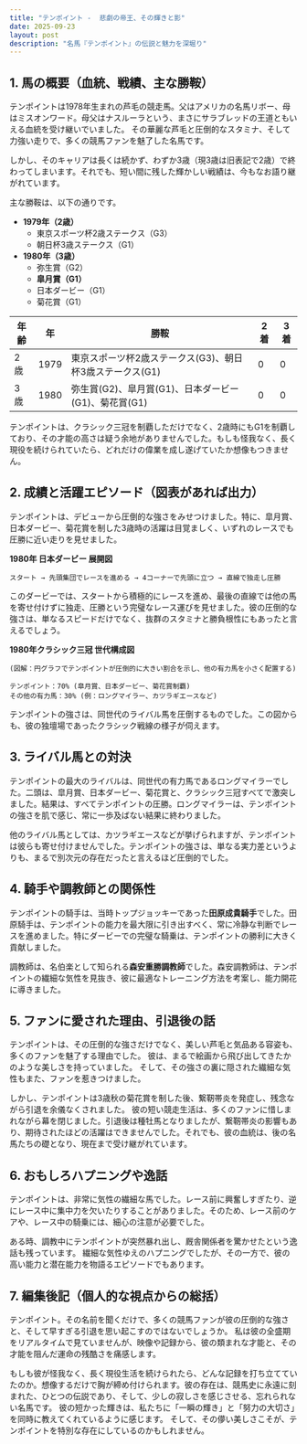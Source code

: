 ```yaml
---
title: "テンポイント -  悲劇の帝王、その輝きと影"
date: 2025-09-23
layout: post
description: "名馬『テンポイント』の伝説と魅力を深堀り"
---
```


## 1. 馬の概要（血統、戦績、主な勝鞍）

テンポイントは1978年生まれの芦毛の競走馬。父はアメリカの名馬リボー、母はミスオンワード。母父はナスルーラという、まさにサラブレッドの王道ともいえる血統を受け継いでいました。  その華麗な芦毛と圧倒的なスタミナ、そして力強い走りで、多くの競馬ファンを魅了した名馬です。

しかし、そのキャリアは長くは続かず、わずか3歳（現3歳は旧表記で2歳）で終わってしまいます。それでも、短い間に残した輝かしい戦績は、今もなお語り継がれています。

主な勝鞍は、以下の通りです。

* **1979年（2歳）**
    * 東京スポーツ杯2歳ステークス（G3）
    * 朝日杯3歳ステークス（G1）
* **1980年（3歳）**
    * 弥生賞（G2）
    * **皐月賞（G1）**
    * 日本ダービー（G1）
    * 菊花賞（G1）


| 年齢 | 年   | 勝鞍                                 | 2着 | 3着 |
|------|-----|--------------------------------------|-----|-----|
| 2歳   | 1979 | 東京スポーツ杯2歳ステークス(G3)、朝日杯3歳ステークス(G1) | 0   | 0   |
| 3歳   | 1980 | 弥生賞(G2)、皐月賞(G1)、日本ダービー(G1)、菊花賞(G1)       | 0   | 0   |


テンポイントは、クラシック三冠を制覇しただけでなく、2歳時にもG1を制覇しており、その才能の高さは疑う余地がありませんでした。もしも怪我なく、長く現役を続けられていたら、どれだけの偉業を成し遂げていたか想像もつきません。


## 2. 成績と活躍エピソード（図表があれば出力）

テンポイントは、デビューから圧倒的な強さをみせつけました。特に、皐月賞、日本ダービー、菊花賞を制した3歳時の活躍は目覚ましく、いずれのレースでも圧勝に近い走りを見せました。

**1980年 日本ダービー 展開図**

```
スタート → 先頭集団でレースを進める → 4コーナーで先頭に立つ → 直線で独走し圧勝
```

このダービーでは、スタートから積極的にレースを進め、最後の直線では他の馬を寄せ付けずに独走、圧勝という完璧なレース運びを見せました。彼の圧倒的な強さは、単なるスピードだけでなく、抜群のスタミナと勝負根性にもあったと言えるでしょう。

**1980年クラシック三冠 世代構成図**

```
(図解：円グラフでテンポイントが圧倒的に大きい割合を示し、他の有力馬を小さく配置する)

テンポイント：70% (皐月賞、日本ダービー、菊花賞制覇)
その他の有力馬：30% (例：ロングマイラー、カツラギエースなど)
```

テンポイントの強さは、同世代のライバル馬を圧倒するものでした。この図からも、彼の独壇場であったクラシック戦線の様子が伺えます。


## 3. ライバル馬との対決

テンポイントの最大のライバルは、同世代の有力馬であるロングマイラーでした。二頭は、皐月賞、日本ダービー、菊花賞と、クラシック三冠すべてで激突しました。結果は、すべてテンポイントの圧勝。ロングマイラーは、テンポイントの強さを肌で感じ、常に一歩及ばない結果に終わりました。

他のライバル馬としては、カツラギエースなどが挙げられますが、テンポイントは彼らも寄せ付けませんでした。テンポイントの強さは、単なる実力差というよりも、まるで別次元の存在だったと言えるほど圧倒的でした。


## 4. 騎手や調教師との関係性

テンポイントの騎手は、当時トップジョッキーであった**田原成貴騎手**でした。田原騎手は、テンポイントの能力を最大限に引き出すべく、常に冷静な判断でレースを進めました。特にダービーでの完璧な騎乗は、テンポイントの勝利に大きく貢献しました。

調教師は、名伯楽として知られる**森安重勝調教師**でした。森安調教師は、テンポイントの繊細な気性を見抜き、彼に最適なトレーニング方法を考案し、能力開花に導きました。


## 5. ファンに愛された理由、引退後の話

テンポイントは、その圧倒的な強さだけでなく、美しい芦毛と気品ある容姿も、多くのファンを魅了する理由でした。  彼は、まるで絵画から飛び出してきたかのような美しさを持っていました。  そして、その強さの裏に隠された繊細な気性もまた、ファンを惹きつけました。

しかし、テンポイントは3歳秋の菊花賞を制した後、繋靭帯炎を発症し、残念ながら引退を余儀なくされました。  彼の短い競走生活は、多くのファンに惜しまれながら幕を閉じました。引退後は種牡馬となりましたが、繋靭帯炎の影響もあり、期待されたほどの活躍はできませんでした。それでも、彼の血統は、後の名馬たちの礎となり、現在まで受け継がれています。


## 6. おもしろハプニングや逸話

テンポイントは、非常に気性の繊細な馬でした。レース前に興奮しすぎたり、逆にレース中に集中力を欠いたりすることがありました。そのため、レース前のケアや、レース中の騎乗には、細心の注意が必要でした。

ある時、調教中にテンポイントが突然暴れ出し、厩舎関係者を驚かせたという逸話も残っています。  繊細な気性ゆえのハプニングでしたが、その一方で、彼の高い能力と潜在能力を物語るエピソードでもあります。


## 7. 編集後記（個人的な視点からの総括）

テンポイント。その名前を聞くだけで、多くの競馬ファンが彼の圧倒的な強さと、そして早すぎる引退を思い起こすのではないでしょうか。  私は彼の全盛期をリアルタイムで見ていませんが、映像や記録から、彼の類まれな才能と、その才能を阻んだ運命の残酷さを痛感します。

もしも彼が怪我なく、長く現役生活を続けられたら、どんな記録を打ち立てていたのか。想像するだけで胸が締め付けられます。彼の存在は、競馬史に永遠に刻まれた、ひとつの伝説であり、そして、少しの寂しさを感じさせる、忘れられない名馬です。  彼の短かった輝きは、私たちに「一瞬の輝き」と「努力の大切さ」を同時に教えてくれているように感じます。  そして、その儚い美しさこそが、テンポイントを特別な存在にしているのかもしれません。
